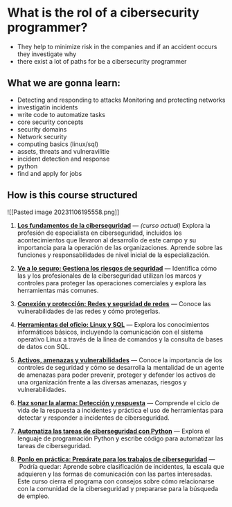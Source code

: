 # What is the rol of a cibersecurity programmer?
- They help to minimize risk in the companies and if an accident occurs they investigate why
- there exist a lot of paths for be a cibersecurity programmer

## What we are gonna learn:
- Detecting and responding to attacks
Monitoring and protecting networks
- investigatin incidents
- write code to automatize tasks
- core security concepts
- security domains
- Network security
- computing basics (linux/sql)
- assets, threats and vulneravilitie
- incident detection and response
- python
- find and apply for jobs
 
## How is this course structured
![[Pasted image 20231106195558.png]]

1. [**Los fundamentos de la ciberseguridad**](https://www.coursera.org/learn/fundamentos-de-la-ciberseguridad/home/week/1) — _(curso actual)_ Explora la profesión de especialista en ciberseguridad, incluidos los acontecimientos que llevaron al desarrollo de este campo y su importancia para la operación de las organizaciones. Aprende sobre las funciones y responsabilidades de nivel inicial de la especialización. 
    
2. [**Ve a lo seguro: Gestiona los riesgos de seguridad**](https://www.coursera.org/learn/ve-a-lo-seguro-gestiona-los-riesgos-de-seguridad/home/week/1) — Identifica cómo las y los profesionales de la ciberseguridad utilizan los marcos y controles para proteger las operaciones comerciales y explora las herramientas más comunes.
    
3. [**Conexión y protección: Redes y seguridad de redes**](https://www.coursera.org/learn/conexion-y-proteccion-redes-y-seguridad-de-redes/home/week/1) — Conoce las vulnerabilidades de las redes y cómo protegerlas.
    
4. [**Herramientas del oficio: Linux y SQL**](https://www.coursera.org/learn/herramientas-del-oficio-linux-y-sql/home/week/1) — Explora los conocimientos informáticos básicos, incluyendo la comunicación con el sistema operativo Linux a través de la línea de comandos y la consulta de bases de datos con SQL.
    
5. [**Activos, amenazas y vulnerabilidades**](https://www.coursera.org/learn/activos-amenazas-y-vulnerabilidades/home/week/1) — Conoce la importancia de los controles de seguridad y cómo se desarrolla la mentalidad de un agente de amenazas para poder prevenir, proteger y defender los activos de una organización frente a las diversas amenazas, riesgos y vulnerabilidades.
    
6. [**Haz sonar la alarma: Detección y respuesta**](https://www.coursera.org/learn/haz-sonar-la-alarma-deteccion-y-respuesta/home/week/1) — Comprende el ciclo de vida de la respuesta a incidentes y práctica el uso de herramientas para detectar y responder a incidentes de ciberseguridad.
    
7. [**Automatiza las tareas de ciberseguridad con Python**](https://www.coursera.org/learn/automatiza-las-tareas-de-ciberseguridad-con-python/home/week/1) — Explora el lenguaje de programación Python y escribe código para automatizar las tareas de ciberseguridad.
    
8. [**Ponlo en práctica: Prepárate para los trabajos de ciberseguridad**](https://www.coursera.org/learn/ponlo-en-practica-preparate-para-los-trabajos-en-ciberseguridad/home/week/1) —  Podría quedar: Aprende sobre clasificación de incidentes, la escala que adquieren y las formas de comunicación con las partes interesadas. Este curso cierra el programa con consejos sobre cómo relacionarse con la comunidad de la ciberseguridad y prepararse para la búsqueda de empleo.